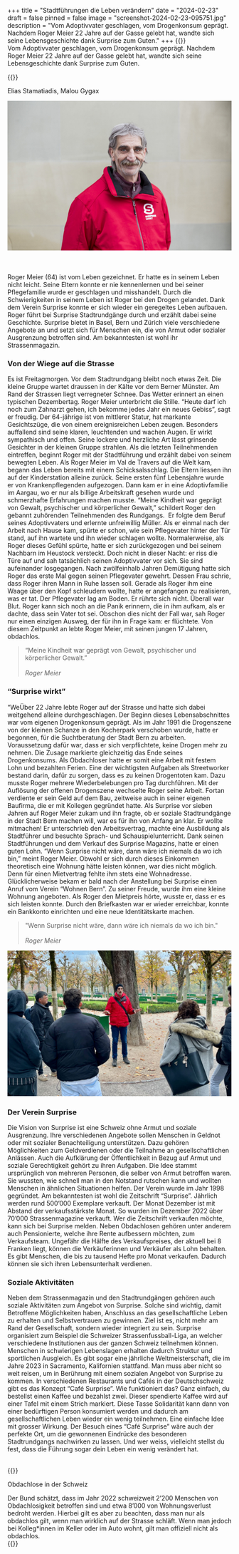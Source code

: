 +++
title = "Stadtführungen die Leben verändern"
date = "2024-02-23"
draft = false
pinned = false
image = "screenshot-2024-02-23-095751.jpg"
description = "Vom Adoptivvater geschlagen, vom Drogenkonsum geprägt. Nachdem Roger Meier 22 Jahre auf der Gasse gelebt hat, wandte sich seine Lebensgeschichte dank Surprise zum Guten."
+++
{{<lead>}}\
Vom Adoptivvater geschlagen, vom Drogenkonsum geprägt. Nachdem Roger Meier 22 Jahre auf der Gasse gelebt hat, wandte sich seine Lebensgeschichte dank Surprise zum Guten.

{{</lead>}}

Elias Stamatiadis, Malou Gygax

![Roger Meier ist ein wahrer Überlebenskünstler! Er arbeitet heute als Surprise-Verkäufer und Stadtführer. (verfügbar unter https://surprise.ngo/ Stand 15.01.2024)](image.jpg)

\
\
Roger Meier (64) ist vom Leben gezeichnet. Er hatte es in seinem Leben nicht leicht. Seine Eltern konnte er nie kennenlernen und bei seiner Pflegefamilie wurde er geschlagen und misshandelt. Durch die Schwierigkeiten in seinem Leben ist Roger bei den Drogen gelandet. Dank dem Verein Surprise konnte er sich wieder ein geregeltes Leben aufbauen. Roger führt bei Surprise Stadtrundgänge durch und erzählt dabei seine Geschichte. Surprise bietet in Basel, Bern und Zürich viele verschiedene Angebote an und setzt sich für Menschen ein, die von Armut oder sozialer Ausgrenzung betroffen sind. Am bekanntesten ist wohl ihr Strassenmagazin.

### Von der Wiege auf die Strasse

Es ist Freitagmorgen. Vor dem Stadtrundgang bleibt noch etwas Zeit. Die kleine Gruppe wartet draussen in der Kälte vor dem Berner Münster. Am Rand der Strassen liegt verregneter Schnee. Das Wetter erinnert an einen typischen Dezembertag. Roger Meier unterbricht die Stille. “Heute darf ich noch zum Zahnarzt gehen, ich bekomme jedes Jahr ein neues Gebiss”, sagt er freudig. Der 64-jährige ist von mittlerer Statur, hat markante Gesichtszüge, die von einem ereignisreichen Leben zeugen. Besonders auffallend sind seine klaren, leuchtenden und wachen Augen. Er wirkt sympathisch und offen. Seine lockere und herzliche Art lässt grinsende Gesichter in der kleinen Gruppe strahlen. Als die letzten Teilnehmenden eintreffen, beginnt Roger mit der Stadtführung und erzählt dabei von seinem bewegten Leben. Als Roger Meier im Val de Travers auf die Welt kam, begann das Leben bereits mit einem Schicksalsschlag. Die Eltern liessen ihn auf der Kinderstation alleine zurück. Seine ersten fünf Lebensjahre wurde er von Krankenpflegenden aufgezogen. Dann kam er in eine Adoptivfamilie im Aargau, wo er nur als billige Arbeitskraft gesehen wurde und schmerzhafte Erfahrungen machen musste. “Meine Kindheit war geprägt von Gewalt, psychischer und körperlicher Gewalt,” schildert Roger den gebannt zuhörenden Teilnehmenden des Rundgangs.  Er folgte dem Beruf seines Adoptivvaters und erlernte unfreiwillig Müller. Als er einmal nach der Arbeit nach Hause kam, spürte er schon, wie sein Pflegevater hinter der Tür stand, auf ihn wartete und ihn wieder schlagen wollte. Normalerweise, als Roger dieses Gefühl spürte, hatte er sich zurückgezogen und bei seinem Nachbarn im Heustock versteckt. Doch nicht in dieser Nacht: er riss die Türe auf und sah tatsächlich seinen Adoptivvater vor sich. Sie sind aufeinander losgegangen. Nach zwölfeinhalb Jahren Demütigung hatte sich Roger das erste Mal gegen seinen Pflegevater gewehrt. Dessen Frau schrie, dass Roger ihren Mann in Ruhe lassen soll. Gerade als Roger ihm eine Waage über den Kopf schleudern wollte, hatte er angefangen zu realisieren, was er tat. Der Pflegevater lag am Boden. Er rührte sich nicht. Überall war Blut. Roger kann sich noch an die Panik erinnern, die in ihm aufkam, als er dachte, dass sein Vater tot sei. Obschon dies nicht der Fall war, sah Roger nur einen einzigen Ausweg, der für ihn in Frage kam: er flüchtete. Von diesem Zeitpunkt an lebte Roger Meier, mit seinen jungen 17 Jahren, obdachlos.

> “Meine Kindheit war geprägt von Gewalt, psychischer und körperlicher Gewalt.” \
> \
> *Roger Meier*

### “Surprise wirkt”

“WeÜber 22 Jahre lebte Roger auf der Strasse und hatte sich dabei weitgehend alleine durchgeschlagen. Der Beginn dieses Lebensabschnittes war vom eigenen Drogenkonsum geprägt. Als im Jahr 1991 die Drogenszene von der kleinen Schanze in den Kocherpark verschoben wurde, hatte er begonnen, für die Suchtberatung der Stadt Bern zu arbeiten. Voraussetzung dafür war, dass er sich verpflichtete, keine Drogen mehr zu nehmen. Die Zusage markierte gleichzeitig das Ende seines Drogenkonsums. Als Obdachloser hatte er somit eine Arbeit mit festem Lohn und bezahlten Ferien. Eine der wichtigsten Aufgaben als Streetworker bestand darin, dafür zu sorgen, dass es zu keinen Drogentoten kam. Dazu musste Roger mehrere Wiederbelebungen pro Tag durchführen. Mit der Auflösung der offenen Drogenszene wechselte Roger seine Arbeit. Fortan verdiente er sein Geld auf dem Bau, zeitweise auch in seiner eigenen Baufirma, die er mit Kollegen gegründet hatte. Als Surprise vor sieben Jahren auf Roger Meier zukam und ihn fragte, ob er soziale Stadtrundgänge in der Stadt Bern machen will, war es für ihn von Anfang an klar. Er wollte mitmachen! Er unterschrieb den Arbeitsvertrag, machte eine Ausbildung als Stadtführer und besuchte Sprach- und Schauspielunterricht. Dank seinen Stadtführungen und dem Verkauf des Surprise Magazins, hatte er einen guten Lohn. “Wenn Surprise nicht wäre, dann wäre ich niemals da wo ich bin,” meint Roger Meier. Obwohl er sich durch dieses Einkommen theoretisch eine Wohnung hätte leisten können, war dies nicht möglich. Denn für einen Mietvertrag fehlte ihm stets eine Wohnadresse. Glücklicherweise bekam er bald nach der Anstellung bei Surprise einen Anruf vom Verein “Wohnen Bern”. Zu seiner Freude, wurde ihm eine kleine Wohnung angeboten. Als Roger den Mietpreis hörte, wusste er, dass er es sich leisten konnte. Durch den Briefkasten war er wieder erreichbar, konnte ein Bankkonto einrichten und eine neue Identitätskarte machen. 

> "Wenn Surprise nicht wäre, dann wäre ich niemals da wo ich bin."\
> \
> *Roger Meier*

![Roger Meier bei seiner Stadtführung auf dem Münsterplatz. (verfügbar unter Stand https://www.dominiksitter.com/post/leben-auf-der-strasse 23.02.2024)](screenshot-2024-02-23-095751.jpg)

### Der Verein Surprise

Die Vision von Surprise ist eine Schweiz ohne Armut und soziale Ausgrenzung. Ihre verschiedenen Angebote sollen Menschen in Geldnot oder mit sozialer Benachteiligung unterstützen. Dazu gehören Möglichkeiten zum Geldverdienen oder die Teilnahme an gesellschaftlichen Anlässen. Auch die Aufklärung der Öffentlichkeit in Bezug auf Armut und soziale Gerechtigkeit gehört zu ihren Aufgaben. Die Idee stammt ursprünglich von mehreren Personen, die selber von Armut betroffen waren. Sie wussten, wie schnell man in den Notstand rutschen kann und wollten Menschen in ähnlichen Situationen helfen. Der Verein wurde im Jahr 1998 gegründet. Am bekanntesten ist wohl die Zeitschrift “Surprise”. Jährlich werden rund 500’000 Exemplare verkauft. Der Monat Dezember ist mit Abstand der verkaufsstärkste Monat. So wurden im Dezember 2022 über 70’000 Strassenmagazine verkauft. Wer die Zeitschrift verkaufen möchte, kann sich bei Surprise melden. Neben Obdachlosen gehören unter anderem auch Pensionierte, welche ihre Rente aufbessern möchten, zum Verkaufsteam. Ungefähr die Hälfte des Verkaufspreises, der aktuell bei 8 Franken liegt, können die Verkäuferinnen und Verkäufer als Lohn behalten. Es gibt Menschen, die bis zu tausend Hefte pro Monat verkaufen. Dadurch können sie sich ihren Lebensunterhalt verdienen.

### Soziale Aktivitäten

Neben dem Strassenmagazin und den Stadtrundgängen gehören auch soziale Aktivitäten zum Angebot von Surprise. Solche sind wichtig, damit Betroffene Möglichkeiten haben, Anschluss an das gesellschaftliche Leben zu erhalten und Selbstvertrauen zu gewinnen. Ziel ist es, nicht mehr am Rand der Gesellschaft, sondern wieder integriert zu sein. Surprise organisiert zum Beispiel die Schweizer Strassenfussball-Liga, an welcher verschiedene Institutionen aus der ganzen Schweiz teilnehmen können. Menschen in schwierigen Lebenslagen erhalten dadurch Struktur und sportlichen Ausgleich. Es gibt sogar eine jährliche Weltmeisterschaft, die im Jahre 2023 in Sacramento, Kalifornien stattfand. Man muss aber nicht so weit reisen, um in Berührung mit einem sozialen Angebot von Surprise zu kommen. In verschiedenen Restaurants und Cafés in der Deutschschweiz gibt es das Konzept “Café Surprise”. Wie funktioniert das? Ganz einfach, du bestellst einen Kaffee und bezahlst zwei. Dieser spendierte Kaffee wird auf einer Tafel mit einem Strich markiert. Diese Tasse Solidarität kann dann von einer bedürftigen Person konsumiert werden und dadurch am gesellschaftlichen Leben wieder ein wenig teilnehmen. Eine einfache Idee mit grosser Wirkung. Der Besuch eines “Café Surprise” wäre auch der perfekte Ort, um die gewonnenen Eindrücke des besonderen Stadtrundgangs nachwirken zu lassen. Und wer weiss, vielleicht stellst du fest, dass die Führung sogar dein Leben ein wenig verändert hat.

\
{{<box>}}

Obdachlose in der Schweiz

Der Bund schätzt, dass im Jahr 2022 schweizweit 2’200 Menschen von Obdachlosigkeit betroffen sind und etwa 8’000 von Wohnungsverlust bedroht werden. Hierbei gilt es aber zu beachten, dass man nur als obdachlos gilt, wenn man wirklich auf der Strasse schläft. Wenn man jedoch bei Kolleg*innen im Keller oder im Auto wohnt, gilt man offiziell nicht als obdachlos.\
{{</box>}}